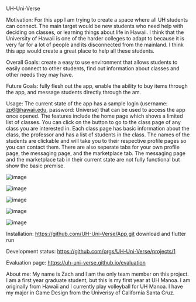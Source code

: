 UH-Uni-Verse

Motivation: For this app I am trying to create a space where all UH students can connect. The main target would be new students who need help with deciding on classes, or learning things about life in Hawaii. I think that the University of Hawaii is one of the harder colleges to adapt to because it is very far for a lot of people and its disconnected from the mainland. I think this app would create a great place to help all these students.

Overall Goals: create a easy to use environment that allows students to easily connect to other students, find out information about classes and other needs they may have.

Future Goals: fully flesh out the app, enable the ability to buy items through the app, and message students directly through the am.

Usage: The current state of the app has a sample login (username: zp6@hawaii.edu, password: Universe) that can be used to access the app once opened. The features include the home page which shows a limited list of classes. You can click on the button to go to the class page of any class you are interested in. Each class page has basic information about the class, the professor and has a list of students in the class. The names of the students are clickable and will take you to their respective profile pages so you can contact them. There are also seperate tabs for your own profile page, the messaging page, and the marketplace tab. The messaging page and the marketplace tab in their current state are not fully functional but show the basic premise.

![image](https://github.com/UH-Uni-Verse/UH-Uni-Verse.github.io/assets/143297380/caec9763-ef9a-4bb6-97e4-3613143dda09)

![image](https://github.com/UH-Uni-Verse/UH-Uni-Verse.github.io/assets/143297380/37418ce7-75e7-4dcd-a66d-7282d5da35ab)

![image](https://github.com/UH-Uni-Verse/UH-Uni-Verse.github.io/assets/143297380/4a345f37-4ca3-4b71-b0dd-cf6bfe3a7640)

![image](https://github.com/UH-Uni-Verse/UH-Uni-Verse.github.io/assets/143297380/938d7acb-a448-401b-84a3-866bb485cd26)

![image](https://github.com/UH-Uni-Verse/UH-Uni-Verse.github.io/assets/143297380/c035c600-74cf-429b-9842-5d17644ebdca)


Installation: 
https://github.com/UH-Uni-Verse/App.git
download and flutter run

Development status: https://github.com/orgs/UH-Uni-Verse/projects/1

Evaluation page: https://uh-uni-verse.github.io/evaluation

About me: My name is Zach and I am the only team member on this project. I am a first year graduate student,  but this is my first year at UH Manoa. I am originally from Hawaii and I currently play volleyball for UH Manoa. I have my major in Game Design from the Univerisy of California Santa Cruz. 

